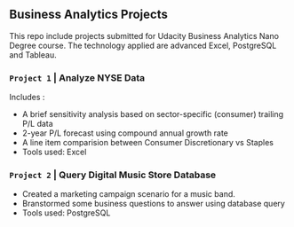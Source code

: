## Business Analytics Projects

This repo include projects submitted for Udacity Business Analytics Nano Degree course. The technology applied are advanced Excel, PostgreSQL and Tableau.

### `Project 1` | Analyze NYSE Data

Includes : 
- A brief sensitivity analysis based on sector-specific (consumer) trailing P/L data 
- 2-year P/L forecast using compound annual growth rate
- A line item comparision between Consumer Discretionary vs Staples
- Tools used: Excel

### `Project 2` | Query Digital Music Store Database

- Created a marketing campaign scenario for a music band.
- Branstormed some business questions to answer using database query  
- Tools used: PostgreSQL 


